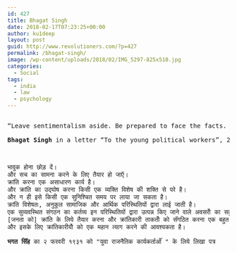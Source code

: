 ```yaml
---
id: 427
title: Bhagat Singh
date: 2018-02-17T07:23:25+00:00
author: ku1deep
layout: post
guid: http://www.revolutioners.com/?p=427
permalink: /bhagat-singh/
image: /wp-content/uploads/2018/02/IMG_5297-825x510.jpg
categories:
  - Social
tags:
  - india
  - law
  - psychology
---
```

<pre id="tw-target-text" class="tw-data-text tw-ta tw-text-small" dir="ltr" data-placeholder="Translation" data-fulltext=""><span lang="hi">
“Leave sentimentalism aside. Be prepared to face the facts. Revolution is a very difficult task. It is beyond the power of any man to make a revolution. Neither can it be brought about on any appointed date. It is brought about by special environments, social and economic. The function of an organized party is to utilize such an opportunity offered by these circumstances. [To] prepare the masses and organize the forces for the revolution is a very difficult task. And that requires a very great sacrifice on the part of the revolutionary workers.”

<strong>Bhagat Singh</strong> in a letter “To the young political workers”, 2 February 1931

</span></pre>

<pre id="tw-target-text" class="tw-data-text tw-ta tw-text-small" dir="ltr" data-placeholder="Translation" data-fulltext=""><span lang="hi">
भावुक होना छोड़ दें।
और सच का सामना करने के लिए तैयार हो जाऍ।
क्रांति करना एक असाधारण कार्य है।
और क्रांति का उद्घोष करना किसी एक व्यक्ति विशेष की शक्ति से परे है।
और न ही इसे किसी एक सुनिश्चित समय पर लाया जा सकता है।
क्रांति विशेषतः, अनुकूल सामाजिक और आर्थिक परिस्थितियों द्वारा लाई जाती है।
एक सुव्यवस्थित संगठन का कर्तव्य इन परिस्थितियों द्वारा उत्पन्न किए जाने वाले अवसरोॅ का सदुपयोग करना है।
[जनता को] क्रांति के लिये तैयार करना और क्रांतिकारी ताकतोॅ को सॅगठित करना एक बहुत ही मुश्किल काम है।
और इसके लिए क्रांतिकारीयोॅ को एक महान त्याग करने की आवश्यकता है।

<strong>भगत सिॅह</strong> का २ फरवरी १९३१ को "युवा राजनैतिक कार्यकर्ताओॅ " के लिये लिखा पत्र 

</span></pre>